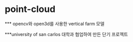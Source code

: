 # point-cloud
*** opencv와 open3d를 사용한 vertical farm 모델


***university of san carlos 대학과 협업하여 만든 단기 프로젝트
